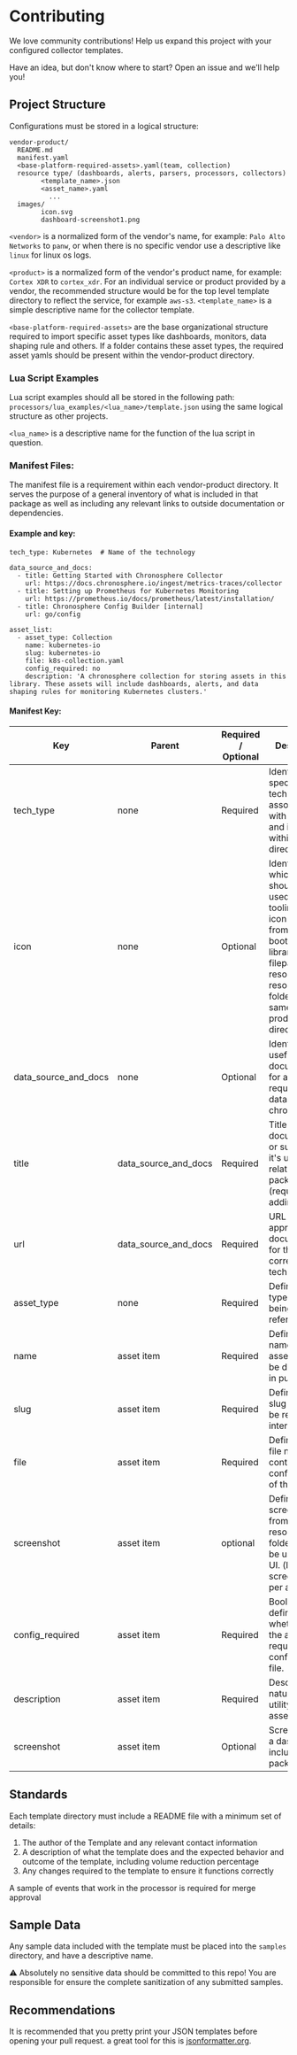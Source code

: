 # Contributing 

We love community contributions! Help us expand this project with your configured collector templates.

Have an idea, but don't know where to start? Open an issue and we'll help you!

## Project Structure

Configurations must be stored in a logical structure:

```text
vendor-product/
  README.md
  manifest.yaml
  <base-platform-required-assets>.yaml(team, collection)
  resource type/ (dashboards, alerts, parsers, processors, collectors)
        <template_name>.json
        <asset_name>.yaml
          ...
  images/
        icon.svg
        dashboard-screenshot1.png
```

`<vendor>` is a normalized form of the vendor's name, for example: `Palo Alto Networks` to `panw`, or when there is no specific vendor use a descriptive like `linux` for linux os logs. 

`<product>` is a normalized form of the vendor's product name, for example: `Cortex XDR` to `cortex_xdr`. For an individual service or product provided by a vendor, the recommended structure would be for the top level template directory to reflect the service, for example `aws-s3`. 
`<template_name>` is a simple descriptive name for the collector template.

`<base-platform-required-assets>` are the base organizational structure required to import specific asset types like dashboards, monitors, data shaping rule and others. If a folder contains these asset types, the required asset yamls should be present within the vendor-product directory.

### Lua Script Examples

Lua script examples should all be stored in the following path: `processors/lua_examples/<lua_name>/template.json` using the same logical structure as other projects. 

`<lua_name>` is a descriptive name for the function of the lua script in question.

### Manifest Files:

The manifest file is a requirement within each vendor-product directory. It serves the purpose of a general inventory of what is included in that package as well as including any relevant links to outside documentation or dependencies. 

#### Example and key:


```
tech_type: Kubernetes  # Name of the technology

data_source_and_docs:
  - title: Getting Started with Chronosphere Collector
    url: https://docs.chronosphere.io/ingest/metrics-traces/collector 
  - title: Setting up Prometheus for Kubernetes Monitoring
    url: https://prometheus.io/docs/prometheus/latest/installation/
  - title: Chronosphere Config Builder [internal]
    url: go/config

asset_list:
  - asset_type: Collection
    name: kubernetes-io
    slug: kubernetes-io
    file: k8s-collection.yaml
    config_required: no
    description: 'A chronosphere collection for storing assets in this library. These assets will include dashboards, alerts, and data shaping rules for monitoring Kubernetes clusters.'
```

#### Manifest Key:

| Key                  | Parent               | Required / Optional | Description                                                                                                                                                                                   | Input Type     | Example                                                |
|----------------------|----------------------|---------------------|-----------------------------------------------------------------------------------------------------------------------------------------------------------------------------------------------|----------------|--------------------------------------------------------|
| tech_type            | none                 | Required            | Identifies the specific technology associated with the assets and items within this directory                                                                                                 | plain text     | kubernetes, aws, gcp                                   |
| icon                 | none                 | Optional            | Identifies which icon should be used in any UI tooling. The icon can be from the bootstrap library or a filepath to a resource in the resources folder of the same vendor-product directory.  | plain text     | bi-amazon, bi-windows                                  |
| data_source_and_docs | none                 | Optional            | Identifies useful documentation for any setup required to get data to chronosphere.                                                                                                           | plain text     |                                                        |
| title                | data_source_and_docs | Required            | Title of the documentation or summary of it's use relating to this package. (required if adding docs)                                                                                         | plain text     | Ingest Google Cloud metrics                            |
| url                  | data_source_and_docs | Required            | URL to the appropriate documentation for the corresponding technology.                                                                                                                        | url / path     | https://docs.chronosphere.io/ingest/metrics-traces/gcp |
| asset_type           | none                 | Required            | Defines the type of asset being referenced.                                                                                                                                                   | plain text     | Collection, Team, Dashboard, Monitor, Drop Rule        |
| name                 | asset item           | Required            | Defines the name of the asset as it will be displayed in public UI's.                                                                                                                         | plain text     |                                                        |
| slug                 | asset item           | Required            | Defines the slug that will be referenced internally.                                                                                                                                          | plain text     |                                                        |
| file                 | asset item           | Required            | Defines the file name containing the configuration of the asset.                                                                                                                              | filepath       | dashboards/dashboard-1.yaml                            |
| screenshot           | asset item           | optional            | Defines which screenshot from the resources folder should be used in the UI.  (limit 1 screenshot per asset)                                                                                  | filepath       | resources/dashboard-1.png                              |
| config_required      | asset item           | Required            | Boolean value defining whether or not the asset requires a configuration file.                                                                                                                | boolean string | "yes", "no"                                            |
| description          | asset item           | Required            | Describes the nature and utility of the asset.                                                                                                                                                | string         |                                                        |
| screenshot           | asset item           | Optional            | Screenshot of a dasbhoard included in the package.                                                                                                                                            |                |                                                        |
## Standards

Each template directory must include a README file with a minimum set of details:

1. The author of the Template and any relevant contact information
2. A description of what the template does and the expected behavior and outcome of the template, including volume reduction percentage
3. Any changes required to the template to ensure it functions correctly

A sample of events that work in the processor is required for merge approval


## Sample Data

Any sample data included with the template must be placed into the `samples` directory, and have a descriptive name.

⚠️ Absolutely no sensitive data should be committed to this repo! You are responsible for ensure the complete sanitization of any submitted samples.

## Recommendations

It is recommended that you pretty print your JSON templates before opening your pull request. a great tool for this is [jsonformatter.org](jsonformatter.org).